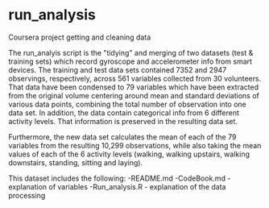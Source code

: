 # run_analysis
Coursera project getting and cleaning data 

The run_analyis script is the "tidying" and merging of two datasets (test & training sets) which record gyroscope and accelerometer info from smart devices.  The training and test data sets contained 7352 and 2947 observings, respectively, across 561 variables collected from 30 volunteers.  That data have been condensed to 79 variables which have been extracted from the original volume centering around mean and standard deviations of various data points, combining the total number of observation into one data set.  In addition, the data contain categorical info from 6 different activity levels.  That information is preserved in the resulting data set. 


Furthermore, the new data set calculates the mean of each of the 79 variables from the resulting 10,299 observations, while also taking the mean values of each of the 6 activity levels (walking, walking upstairs, walking downstairs, standing, sitting and laying).  

This dataset includes the following: 
-README.md
-CodeBook.md - explanation of variables
-Run_analysis.R - explanation of the data processing




